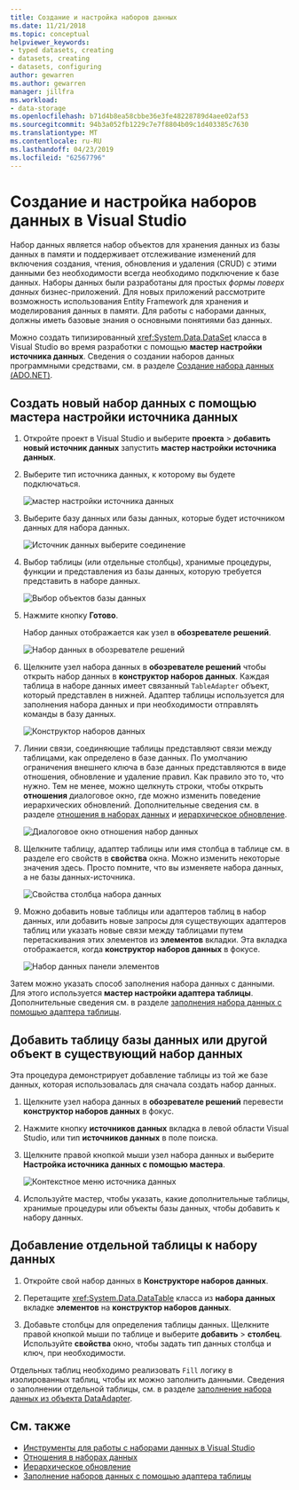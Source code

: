 ```yaml
---
title: Создание и настройка наборов данных
ms.date: 11/21/2018
ms.topic: conceptual
helpviewer_keywords:
- typed datasets, creating
- datasets, creating
- datasets, configuring
author: gewarren
ms.author: gewarren
manager: jillfra
ms.workload:
- data-storage
ms.openlocfilehash: b71d4b8ea58cbbe36e3fe48228789d4aee02af53
ms.sourcegitcommit: 94b3a052fb1229c7e7f8804b09c1d403385c7630
ms.translationtype: MT
ms.contentlocale: ru-RU
ms.lasthandoff: 04/23/2019
ms.locfileid: "62567796"
---
```

# <a name="create-and-configure-datasets-in-visual-studio"></a>Создание и настройка наборов данных в Visual Studio

Набор данных является набор объектов для хранения данных из базы данных в памяти и поддерживает отслеживание изменений для включения создания, чтения, обновления и удаления (CRUD) с этими данными без необходимости всегда необходимо подключение к базе данных. Наборы данных были разработаны для простых *формы поверх данных* бизнес-приложений. Для новых приложений рассмотрите возможность использования Entity Framework для хранения и моделирования данных в памяти. Для работы с наборами данных, должны иметь базовые знания о основными понятиями баз данных.

Можно создать типизированный <xref:System.Data.DataSet> класса в Visual Studio во время разработки с помощью **мастер настройки источника данных**. Сведения о создании наборов данных программными средствами, см. в разделе [Создание набора данных (ADO.NET)](/dotnet/framework/data/adonet/dataset-datatable-dataview/creating-a-dataset).

## <a name="create-a-new-dataset-by-using-the-data-source-configuration-wizard"></a>Создать новый набор данных с помощью мастера настройки источника данных

1. Откройте проект в Visual Studio и выберите **проекта** > **добавить новый источник данных** запустить **мастер настройки источника данных**.

2. Выберите тип источника данных, к которому вы будете подключаться.

     ![мастер настройки источника данных](../data-tools/media/data-source-configuration-wizard.png)

3. Выберите базу данных или базы данных, которые будет источником данных для набора данных.

     ![Источник данных выберите соединение](../data-tools/media/data-source-choose-a-connection.png)

4. Выбор таблицы (или отдельные столбцы), хранимые процедуры, функции и представления из базы данных, которую требуется представить в наборе данных.

     ![Выбор объектов базы данных](../data-tools/media/raddata-chose-objects.png)

5. Нажмите кнопку **Готово**.

   Набор данных отображается как узел в **обозревателе решений**.

   ![Набор данных в обозревателе решений](../data-tools/media/dataset-in-solution-explorer.png)

6. Щелкните узел набора данных в **обозревателе решений** чтобы открыть набор данных в **конструктор наборов данных**. Каждая таблица в наборе данных имеет связанный `TableAdapter` объект, который представлен в нижней. Адаптер таблицы используется для заполнения набора данных и при необходимости отправлять команды в базу данных.

   ![Конструктор наборов данных](../data-tools/media/dataset-designer.png)

7. Линии связи, соединяющие таблицы представляют связи между таблицами, как определено в базе данных. По умолчанию ограничения внешнего ключа в базе данных представляются в виде отношения, обновление и удаление правил. Как правило это то, что нужно. Тем не менее, можно щелкнуть строки, чтобы открыть **отношения** диалоговое окно, где можно изменить поведение иерархических обновлений. Дополнительные сведения см. в разделе [отношения в наборах данных](../data-tools/relationships-in-datasets.md) и [иерархическое обновление](../data-tools/hierarchical-update.md).

     ![Диалоговое окно отношения набор данных](../data-tools/media/raddata-relation-dialog.png)

8. Щелкните таблицу, адаптер таблицы или имя столбца в таблице см. в разделе его свойств в **свойства** окна. Можно изменить некоторые значения здесь. Просто помните, что вы изменяете набора данных, а не базы данных-источника.

     ![Свойства столбца набора данных](../data-tools/media/dataset-column-properties.png)

9. Можно добавить новые таблицы или адаптеров таблиц в набор данных, или добавить новые запросы для существующих адаптеров таблиц или указать новые связи между таблицами путем перетаскивания этих элементов из **элементов** вкладки. Эта вкладка отображается, когда **конструктор наборов данных** в фокусе.

     ![Набор данных панели элементов](../data-tools/media/raddata-dataset-toolbox.png)

Затем можно указать способ заполнения набора данных с данными. Для этого используется **мастер настройки адаптера таблицы**. Дополнительные сведения см. в разделе [заполнения набора данных с помощью адаптера таблицы](../data-tools/fill-datasets-by-using-tableadapters.md).

## <a name="add-a-database-table-or-other-object-to-an-existing-dataset"></a>Добавить таблицу базы данных или другой объект в существующий набор данных

Эта процедура демонстрирует добавление таблицы из той же базе данных, которая использовалась для сначала создать набор данных.

1. Щелкните узел набора данных в **обозревателе решений** перевести **конструктор наборов данных** в фокус.

2. Нажмите кнопку **источников данных** вкладка в левой области Visual Studio, или тип **источников данных** в поле поиска.

3. Щелкните правой кнопкой мыши узел набора данных и выберите **Настройка источника данных с помощью мастера**.

     ![Контекстное меню источника данных](../data-tools/media/data-source-context-menu.png)

4. Используйте мастер, чтобы указать, какие дополнительные таблицы, хранимые процедуры или объекты базы данных, чтобы добавить к набору данных.

## <a name="add-a-stand-alone-data-table-to-a-dataset"></a>Добавление отдельной таблицы к набору данных

1. Откройте свой набор данных в **Конструкторе наборов данных**.

2. Перетащите <xref:System.Data.DataTable> класса из **набора данных** вкладке **элементов** на **конструктор наборов данных**.

3. Добавьте столбцы для определения таблицы данных. Щелкните правой кнопкой мыши по таблице и выберите **добавить** > **столбец**. Используйте **свойства** окно, чтобы задать тип данных столбца и ключ, при необходимости.

Отдельных таблиц необходимо реализовать `Fill` логику в изолированных таблиц, чтобы их можно заполнить данными. Сведения о заполнении отдельной таблицы, см. в разделе [заполнение набора данных из объекта DataAdapter](/dotnet/framework/data/adonet/populating-a-dataset-from-a-dataadapter).

## <a name="see-also"></a>См. также

- [Инструменты для работы с наборами данных в Visual Studio](../data-tools/dataset-tools-in-visual-studio.md)
- [Отношения в наборах данных](../data-tools/relationships-in-datasets.md)
- [Иерархическое обновление](../data-tools/hierarchical-update.md)
- [Заполнение наборов данных с помощью адаптера таблицы](../data-tools/fill-datasets-by-using-tableadapters.md)